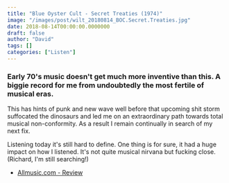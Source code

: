 ```yaml
---
title: "Blue Oyster Cult - Secret Treaties (1974)"
image: "/images/post/wilt_20180814_BOC.Secret.Treaties.jpg"
date: 2018-08-14T00:00:00.0000000
draft: false
author: "David"
tags: []
categories: ["Listen"]
---
```

### Early 70's music doesn't get much more inventive than this. A biggie record for me from undoubtedly the most fertile of musical eras.  
  
This has hints of punk and new wave well before that upcoming shit storm suffocated the dinosaurs and led me on an extraordinary path towards total musical non-conformity. As a result I remain continually in search of my next fix.  
  
Listening today it's still hard to define. One thing is for sure, it had a huge impact on how I listened. It's not quite musical nirvana but fucking close. (Richard, I'm still searching!)

-  [Allmusic.com - Review](https://www.allmusic.com/album/secret-treaties-mw0000197327)